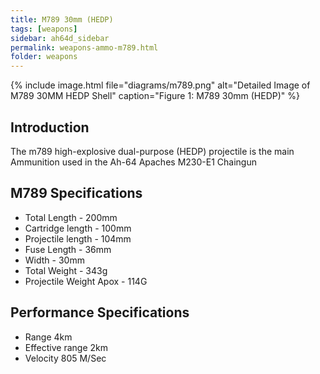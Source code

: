 ```yaml
---
title: M789 30mm (HEDP)
tags: [weapons]
sidebar: ah64d_sidebar
permalink: weapons-ammo-m789.html
folder: weapons
---
```



{% include image.html file="diagrams/m789.png" alt="Detailed Image of M789 30MM HEDP Shell" caption="Figure 1: M789 30mm (HEDP)" %}


## Introduction
The m789 high-explosive dual-purpose (HEDP) projectile is the main Ammunition used in the Ah-64 Apaches M230-E1 Chaingun 


## M789 Specifications
- Total Length - 200mm
- Cartridge length - 100mm
- Projectile length - 104mm
- Fuse Length - 36mm
- Width - 30mm
- Total Weight - 343g
- Projectile Weight Apox - 114G

## Performance Specifications
- Range 4km
- Effective range 2km
- Velocity 805 M/Sec